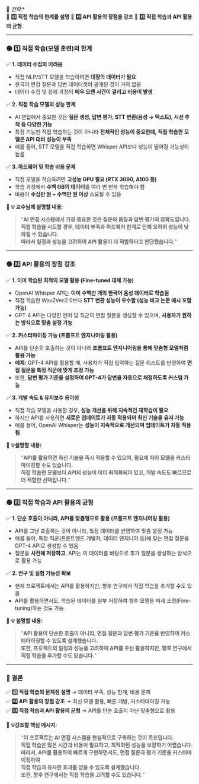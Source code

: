 📌 *전략:**  
🔹 **1️⃣ 직접 학습의 한계를 설명**
🔹 **2️⃣ API 활용의 장점을 강조** 
🔹 **3️⃣ 직접 학습과 API 활용의 균형** 

---

### **🟢 1️⃣ 직접 학습(모델 훈련)의 한계**
✅ **1. 데이터 수집의 어려움**  
- 직접 NLP/STT 모델을 학습하려면 **대량의 데이터가 필요**  
- 한국어 면접 질문과 답변 데이터셋이 공개된 것이 거의 없음  
- 데이터 수집 및 정제 과정이 **매우 오랜 시간이 걸리고 비용이 발생**  

✅ **2. 직접 학습 모델의 성능 한계**  
- AI 면접에서 중요한 것은 **질문 생성, 답변 평가, STT 변환(음성 → 텍스트), 시선 추적 등 다양한 기능**  
- 특정 기능만 직접 학습하는 것이 아니라 **전체적인 성능이 중요한데, 직접 학습한 모델은 API 대비 성능이 부족**  
- 예를 들어, STT 모델을 직접 학습하면 Whisper API보다 성능이 떨어질 가능성이 높음  

✅ **3. 하드웨어 및 학습 비용 문제**  
- 직접 모델을 학습하려면 **고성능 GPU 필요 (RTX 3090, A100 등)**  
- 학습 과정에서 **수백 GB의 데이터**를 여러 번 반복 학습해야 함  
- 비용이 **수십만 원 ~ 수백만 원 이상** 소요될 수 있음  

📌 **💡 교수님께 설명할 내용:**  
> "**AI 면접 시스템에서 가장 중요한 것은 질문의 품질과 답변 평가의 정확도입니다.  
> 직접 학습을 시도할 경우, 데이터 부족과 하드웨어 한계로 인해 오히려 성능이 낮아질 수 있습니다.  
> 따라서 일정과 성능을 고려하여 API 활용이 더 적합하다고 판단했습니다.**"  

---

### **🟢 2️⃣ API 활용의 장점 강조**
✅ **1. 이미 학습된 최적의 모델 활용 (Fine-tuned 대체 가능)**  
- OpenAI Whisper API는 **이미 수백만 개의 한국어 음성 데이터로 학습됨**  
- 직접 학습한 Wav2Vec2.0보다 **STT 변환 성능이 우수함 (성능 비교 논문 예시 포함 가능)**  
- GPT-4 API는 다양한 언어 및 직군의 면접 질문을 생성할 수 있으며, **사용자가 원하는 방식으로 맞춤 설정 가능**  

✅ **2. 커스터마이징 가능 (프롬프트 엔지니어링 활용)**  
- API를 단순히 호출하는 것이 아니라 **프롬프트 엔지니어링을 통해 맞춤형 모델처럼 활용 가능**  
- **예제:** GPT-4 API를 활용할 때, 사용자가 직접 입력하는 질문 리스트를 반영하여 **면접 질문을 특정 직군에 맞게 조정 가능**  
- 또한, **답변 평가 기준을 설정하여 GPT-4가 답변을 자동으로 채점하도록 커스텀 가능**  

✅ **3. 개발 속도 & 유지보수 용이성**  
- 직접 학습 모델을 사용할 경우, **성능 개선을 위해 지속적인 재학습이 필요**  
- 하지만 API를 사용하면 **새로운 업데이트가 자동 적용되어 최신 기술을 유지 가능**  
- 예를 들어, OpenAI Whisper는 **성능이 지속적으로 개선되며 업데이트가 자동 적용됨**  

📌 **💡설명할 내용:**  
> "**API를 활용하면 최신 기술을 즉시 적용할 수 있으며, 필요에 따라 모델을 커스터마이징할 수도 있습니다.  
> 직접 학습한 모델보다 API의 성능이 이미 최적화되어 있고, 개발 속도도 빠르므로 더 적합한 선택입니다.**"  

---

### **🟢 3️⃣ 직접 학습과 API 활용의 균형**
✅ **1. 단순 호출이 아니라, API를 맞춤형으로 활용 (프롬프트 엔지니어링 활용)**  
- API를 그냥 호출하는 것이 아니라, 특정 데이터를 반영하여 맞춤 설정 가능  
- 예를 들어, 특정 직군(프론트엔드 개발자, 데이터 엔지니어 등)에 맞는 면접 질문을 GPT-4 API로 생성할 수 있음  
- 질문을 **사전에 저장하고**, API는 이 데이터를 바탕으로 추가 질문을 생성하는 방식으로 활용 가능  

✅ **2. 연구 및 실험 가능성 확보**  
- 현재 프로젝트에서는 API를 활용하지만, 향후 연구에서 직접 학습을 추가할 수도 있음  
- API를 활용하면서도, 학습된 데이터를 일부 저장하여 향후 모델을 미세 조정(Fine-tuning)하는 것도 가능  

📌 **💡 설명할 내용:**  
> "**API 활용이 단순한 호출이 아니라, 면접 질문과 답변 평가 기준을 반영하여 커스터마이징할 수 있도록 설계했습니다.  
> 또한, 프로젝트의 일정과 성능을 고려하여 API를 우선 활용하지만, 향후 연구에서 직접 학습을 추가할 수도 있습니다.**"  

---

### **🚀 결론**
✅ **1️⃣ 직접 학습의 문제점 설명** → 데이터 부족, 성능 한계, 비용 문제  
✅ **2️⃣ API 활용의 장점 강조** → 최신 모델 활용, 빠른 개발, 커스터마이징 가능  
✅ **3️⃣ 직접 학습과 API 활용의 균형** → API를 단순 호출이 아닌 맞춤형으로 활용  

📌 **💡강조할 핵심 메시지:**  
> "**이 프로젝트는 AI 면접 시스템을 현실적으로 구축하는 것이 목표입니다.  
> 직접 학습은 많은 시간과 비용이 필요하고, 최적화된 성능을 보장하기 어렵습니다.  
> 따라서, API를 활용하여 빠르게 구현하면서도, 면접 질문과 평가 기준을 커스터마이징하여  
> 직접 학습과 유사한 효과를 얻을 수 있도록 설계했습니다.  
> 또한, 향후 연구에서는 직접 학습을 고려할 수도 있습니다.**"  
